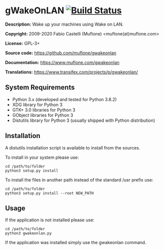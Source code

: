 gWakeOnLAN [![Build Status](https://travis-ci.org/muflone/gwakeonlan.svg?branch=master)](https://travis-ci.org/muflone/gwakeonlan)
==========
**Description:** Wake up your machines using Wake on LAN.

**Copyright:** 2009-2020 Fabio Castelli (Muflone) <muflone(at)muflone.com>

**License:** GPL-3+

**Source code:** https://github.com/muflone/gwakeonlan

**Documentation:** https://www.muflone.com/gwakeonlan

**Translations:** https://www.transifex.com/projects/p/gwakeonlan/

System Requirements
-------------------

* Python 3.x (developed and tested for Python 3.8.2)
* XDG library for Python 3
* GTK+ 3.0 libraries for Python 3
* GObject libraries for Python 3
* Distutils library for Python 3 (usually shipped with Python distribution)

Installation
------------

A distutils installation script is available to install from the sources.

To install in your system please use:

    cd /path/to/folder
    python3 setup.py install

To install the files in another path instead of the standard /usr prefix use:

    cd /path/to/folder
    python3 setup.py install --root NEW_PATH

Usage
-----

If the application is not installed please use:

    cd /path/to/folder
    python3 gwakeonlan.py

If the application was installed simply use the gwakeonlan command.
